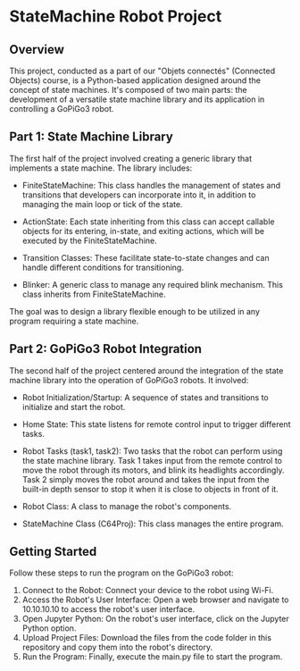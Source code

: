 # StateMachine Robot Project

## Overview

This project, conducted as a part of our "Objets connectés" (Connected Objects) course, is a Python-based application designed around the concept of state machines. It's composed of two main parts: the development of a versatile state machine library and its application in controlling a GoPiGo3 robot.

## Part 1: State Machine Library

The first half of the project involved creating a generic library that implements a state machine. The library includes:

  * FiniteStateMachine: This class handles the management of states and transitions that developers can incorporate into it, in addition to managing the main loop or tick of the state.
  
  * ActionState: Each state inheriting from this class can accept callable objects for its entering, in-state, and exiting actions, which will be executed by the FiniteStateMachine.
  
  * Transition Classes: These facilitate state-to-state changes and can handle different conditions for transitioning.
  
  * Blinker: A generic class to manage any required blink mechanism. This class inherits from FiniteStateMachine.
  
The goal was to design a library flexible enough to be utilized in any program requiring a state machine.

## Part 2: GoPiGo3 Robot Integration

The second half of the project centered around the integration of the state machine library into the operation of GoPiGo3 robots. It involved:

  * Robot Initialization/Startup: A sequence of states and transitions to initialize and start the robot.

  * Home State: This state listens for remote control input to trigger different tasks.

  * Robot Tasks (task1, task2): Two tasks that the robot can perform using the state machine library. Task 1 takes input from the remote control to move the robot through its motors, and blink its headlights           accordingly. Task 2 simply moves the robot around and takes the input from the built-in depth sensor to stop it when it is close to objects in front of it. 

  * Robot Class: A class to manage the robot's components.

  * StateMachine Class (C64Proj): This class manages the entire program.

## Getting Started

Follow these steps to run the program on the GoPiGo3 robot:

1. Connect to the Robot: Connect your device to the robot using Wi-Fi.
2. Access the Robot's User Interface: Open a web browser and navigate to 10.10.10.10 to access the robot's user interface.
3. Open Jupyter Python: On the robot's user interface, click on the Jupyter Python option.
4. Upload Project Files: Download the files from the code folder in this repository and copy them into the robot's directory.
5. Run the Program: Finally, execute the main.py file to start the program.
